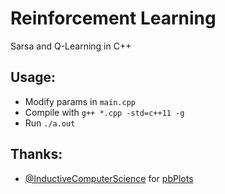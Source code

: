 #  **Reinforcement Learning** 

Sarsa and Q-Learning in C++

## **Usage:**
* Modify params in `main.cpp`
* Compile with `g++ *.cpp -std=c++11 -g`
* Run `./a.out`




## **Thanks:**
* [@InductiveComputerScience](https://github.com/InductiveComputerScience/pbPlots) for [pbPlots](https://github.com/InductiveComputerScience/pbPlots)


